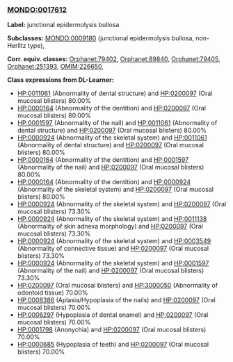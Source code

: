 
### [MONDO:0017612](http://purl.obolibrary.org/obo/MONDO_0017612)
**Label:** junctional epidermolysis bullosa

**Subclasses:** [MONDO:0009180](http://purl.obolibrary.org/obo/MONDO_0009180) (junctional epidermolysis bullosa, non-Herlitz type), 

**Corr. equiv. classes:** [Orphanet:79402](http://www.orpha.net/ORDO/Orphanet_79402), [Orphanet:89840](http://www.orpha.net/ORDO/Orphanet_89840), [Orphanet:79405](http://www.orpha.net/ORDO/Orphanet_79405), [Orphanet:251393](http://www.orpha.net/ORDO/Orphanet_251393), [OMIM:226650](http://purl.obolibrary.org/obo/OMIM_226650), 

**Class expressions from DL-Learner:**

- [HP:0011061](http://purl.obolibrary.org/obo/HP_0011061) (Abnormality of dental structure) and [HP:0200097](http://purl.obolibrary.org/obo/HP_0200097) (Oral mucosal blisters) 80.00%
- [HP:0000164](http://purl.obolibrary.org/obo/HP_0000164) (Abnormality of the dentition) and [HP:0200097](http://purl.obolibrary.org/obo/HP_0200097) (Oral mucosal blisters) 80.00%
- [HP:0001597](http://purl.obolibrary.org/obo/HP_0001597) (Abnormality of the nail) and [HP:0011061](http://purl.obolibrary.org/obo/HP_0011061) (Abnormality of dental structure) and [HP:0200097](http://purl.obolibrary.org/obo/HP_0200097) (Oral mucosal blisters) 80.00%
- [HP:0000924](http://purl.obolibrary.org/obo/HP_0000924) (Abnormality of the skeletal system) and [HP:0011061](http://purl.obolibrary.org/obo/HP_0011061) (Abnormality of dental structure) and [HP:0200097](http://purl.obolibrary.org/obo/HP_0200097) (Oral mucosal blisters) 80.00%
- [HP:0000164](http://purl.obolibrary.org/obo/HP_0000164) (Abnormality of the dentition) and [HP:0001597](http://purl.obolibrary.org/obo/HP_0001597) (Abnormality of the nail) and [HP:0200097](http://purl.obolibrary.org/obo/HP_0200097) (Oral mucosal blisters) 80.00%
- [HP:0000164](http://purl.obolibrary.org/obo/HP_0000164) (Abnormality of the dentition) and [HP:0000924](http://purl.obolibrary.org/obo/HP_0000924) (Abnormality of the skeletal system) and [HP:0200097](http://purl.obolibrary.org/obo/HP_0200097) (Oral mucosal blisters) 80.00%
- [HP:0000924](http://purl.obolibrary.org/obo/HP_0000924) (Abnormality of the skeletal system) and [HP:0200097](http://purl.obolibrary.org/obo/HP_0200097) (Oral mucosal blisters) 73.30%
- [HP:0000924](http://purl.obolibrary.org/obo/HP_0000924) (Abnormality of the skeletal system) and [HP:0011138](http://purl.obolibrary.org/obo/HP_0011138) (Abnormality of skin adnexa morphology) and [HP:0200097](http://purl.obolibrary.org/obo/HP_0200097) (Oral mucosal blisters) 73.30%
- [HP:0000924](http://purl.obolibrary.org/obo/HP_0000924) (Abnormality of the skeletal system) and [HP:0003549](http://purl.obolibrary.org/obo/HP_0003549) (Abnormality of connective tissue) and [HP:0200097](http://purl.obolibrary.org/obo/HP_0200097) (Oral mucosal blisters) 73.30%
- [HP:0000924](http://purl.obolibrary.org/obo/HP_0000924) (Abnormality of the skeletal system) and [HP:0001597](http://purl.obolibrary.org/obo/HP_0001597) (Abnormality of the nail) and [HP:0200097](http://purl.obolibrary.org/obo/HP_0200097) (Oral mucosal blisters) 73.30%
- [HP:0200097](http://purl.obolibrary.org/obo/HP_0200097) (Oral mucosal blisters) and [HP:3000050](http://purl.obolibrary.org/obo/HP_3000050) (Abnormality of odontoid tissue) 70.00%
- [HP:0008386](http://purl.obolibrary.org/obo/HP_0008386) (Aplasia/Hypoplasia of the nails) and [HP:0200097](http://purl.obolibrary.org/obo/HP_0200097) (Oral mucosal blisters) 70.00%
- [HP:0006297](http://purl.obolibrary.org/obo/HP_0006297) (Hypoplasia of dental enamel) and [HP:0200097](http://purl.obolibrary.org/obo/HP_0200097) (Oral mucosal blisters) 70.00%
- [HP:0001798](http://purl.obolibrary.org/obo/HP_0001798) (Anonychia) and [HP:0200097](http://purl.obolibrary.org/obo/HP_0200097) (Oral mucosal blisters) 70.00%
- [HP:0000685](http://purl.obolibrary.org/obo/HP_0000685) (Hypoplasia of teeth) and [HP:0200097](http://purl.obolibrary.org/obo/HP_0200097) (Oral mucosal blisters) 70.00%


